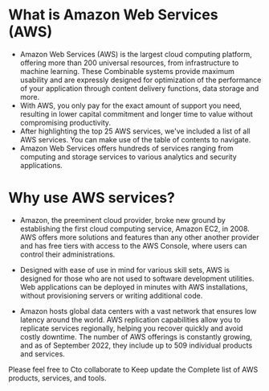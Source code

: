 # What is Amazon Web Services (AWS)

* Amazon Web Services (AWS) is the largest cloud computing platform, offering more than 200 universal resources, from infrastructure to machine learning. These
Combinable systems provide maximum usability and are expressly designed for optimization of the performance of your application through content delivery functions,
data storage and more.
* With AWS, you only pay for the exact amount of support you need, resulting in lower capital commitment and longer time to value without compromising productivity.
* After highlighting the top 25 AWS services, we've included a list of all AWS services. You can make use of the table of contents to navigate.
* Amazon Web Services offers hundreds of services ranging from computing and storage services to various analytics and security applications.

# Why use AWS services?

* Amazon, the preeminent cloud provider, broke new ground by establishing the first cloud computing service, Amazon EC2, in 2008. AWS offers more solutions and features than any other
another provider and has free tiers with access to the AWS Console, where users can control their administrations.

* Designed with ease of use in mind for various skill sets, AWS is designed for those who are not used to software development utilities. Web applications can be deployed in minutes with AWS installations,
without provisioning servers or writing additional code.

* Amazon hosts global data centers with a vast network that ensures low latency around the world. AWS replication capabilities allow you to replicate services regionally, helping you recover
quickly and avoid costly downtime. The number of AWS offerings is constantly growing, and as of September 2022, they include up to 509 individual products and services.

Please feel free to Cto collaborate to Keep update the Complete list of AWS products, services, and tools.
